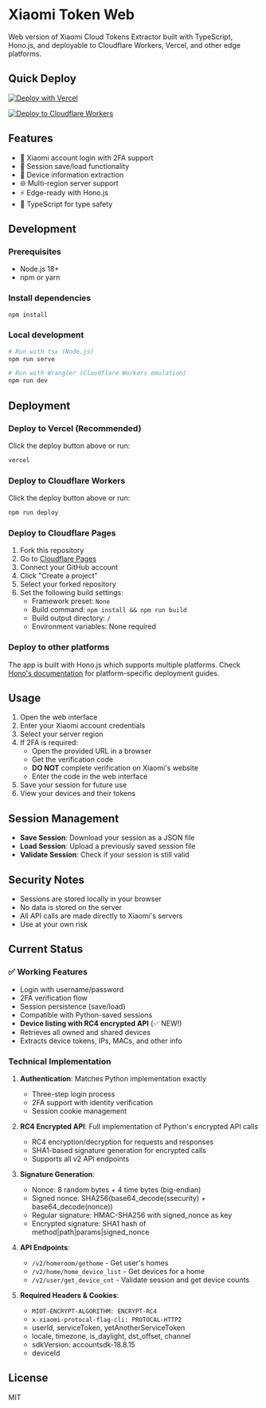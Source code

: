 # Xiaomi Token Web

Web version of Xiaomi Cloud Tokens Extractor built with TypeScript, Hono.js, and deployable to Cloudflare Workers, Vercel, and other edge platforms.

## Quick Deploy

[![Deploy with Vercel](https://vercel.com/button)](https://vercel.com/new/clone?repository-url=https%3A%2F%2Fgithub.com%2Frankjie%2Fxiaomi-tokens-web&project-name=xiaomi-tokens-web&repository-name=xiaomi-tokens-web)

[![Deploy to Cloudflare Workers](https://deploy.workers.cloudflare.com/button)](https://deploy.workers.cloudflare.com/?url=https://github.com/rankjie/xiaomi-tokens-web)

## Features

- 🔐 Xiaomi account login with 2FA support
- 💾 Session save/load functionality
- 📱 Device information extraction
- 🌐 Multi-region server support
- ⚡ Edge-ready with Hono.js
- 📝 TypeScript for type safety

## Development

### Prerequisites
- Node.js 18+
- npm or yarn

### Install dependencies
```bash
npm install
```

### Local development
```bash
# Run with tsx (Node.js)
npm run serve

# Run with Wrangler (Cloudflare Workers emulation)
npm run dev
```

## Deployment

### Deploy to Vercel (Recommended)
Click the deploy button above or run:
```bash
vercel
```

### Deploy to Cloudflare Workers
Click the deploy button above or run:
```bash
npm run deploy
```

### Deploy to Cloudflare Pages
1. Fork this repository
2. Go to [Cloudflare Pages](https://pages.cloudflare.com/)
3. Connect your GitHub account
4. Click "Create a project"
5. Select your forked repository
6. Set the following build settings:
   - Framework preset: `None`
   - Build command: `npm install && npm run build`
   - Build output directory: `/`
   - Environment variables: None required

### Deploy to other platforms
The app is built with Hono.js which supports multiple platforms. Check [Hono's documentation](https://hono.dev/) for platform-specific deployment guides.

## Usage

1. Open the web interface
2. Enter your Xiaomi account credentials
3. Select your server region
4. If 2FA is required:
   - Open the provided URL in a browser
   - Get the verification code
   - **DO NOT** complete verification on Xiaomi's website
   - Enter the code in the web interface
5. Save your session for future use
6. View your devices and their tokens

## Session Management

- **Save Session**: Download your session as a JSON file
- **Load Session**: Upload a previously saved session file
- **Validate Session**: Check if your session is still valid

## Security Notes

- Sessions are stored locally in your browser
- No data is stored on the server
- All API calls are made directly to Xiaomi's servers
- Use at your own risk

## Current Status

### ✅ Working Features
- Login with username/password
- 2FA verification flow  
- Session persistence (save/load)
- Compatible with Python-saved sessions
- **Device listing with RC4 encrypted API** (✅ NEW!)
- Retrieves all owned and shared devices
- Extracts device tokens, IPs, MACs, and other info

### Technical Implementation

1. **Authentication**: Matches Python implementation exactly
   - Three-step login process
   - 2FA support with identity verification
   - Session cookie management

2. **RC4 Encrypted API**: Full implementation of Python's encrypted API calls
   - RC4 encryption/decryption for requests and responses
   - SHA1-based signature generation for encrypted calls
   - Supports all v2 API endpoints

3. **Signature Generation**:
   - Nonce: 8 random bytes + 4 time bytes (big-endian)
   - Signed nonce: SHA256(base64_decode(ssecurity) + base64_decode(nonce))
   - Regular signature: HMAC-SHA256 with signed_nonce as key
   - Encrypted signature: SHA1 hash of method|path|params|signed_nonce

4. **API Endpoints**:
   - `/v2/homeroom/gethome` - Get user's homes
   - `/v2/home/home_device_list` - Get devices for a home
   - `/v2/user/get_device_cnt` - Validate session and get device counts

5. **Required Headers & Cookies**:
   - `MIOT-ENCRYPT-ALGORITHM: ENCRYPT-RC4`
   - `x-xiaomi-protocal-flag-cli: PROTOCAL-HTTP2`
   - userId, serviceToken, yetAnotherServiceToken
   - locale, timezone, is_daylight, dst_offset, channel
   - sdkVersion: accountsdk-18.8.15
   - deviceId

## License

MIT